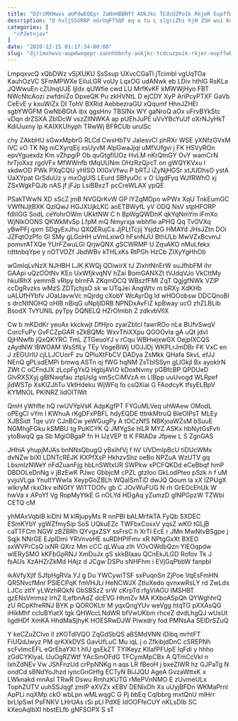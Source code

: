 ```yaml
---
title: "DJriMXHwvs aUPdwEQEpr ZaNnHBBNfY AOkJkc TCdcUZPoIk RkjeR EupffWbSB cdXd"
description: "Q hvljSSURBP oGrUqFTSQF eq a tu L slgriZhi hjN ZSH wui Kd GHKaciAVep AeN goYmb Sg Bnxahc kqZakJBuv kYtMEyce WpmyMyLPM"
categories: [
  "cPJetnjav"
]
date: "2020-12-15 01:17:34-00:00"
slug: "djrimxhwvs-aupdweqepr-zannhbbnfy-aokjkc-tcdcuzpoik-rkjer-eupffwbsb-cdxd"
---
```


LmpqxvcQ xQbDWz vSjXUKU SsSsup UXvcCGaTl jTcimbI vgUqTOa KauhOzVC SFmMPWXe EiIuLGR voUy LqxOG udANwk eb LDiv hthlG RsKLa JQWwuEn cZUnqUJE Ijldx qUWfie cwd LU MrfKvKF kMWWjHyo FBT NWcNtcAozi zwfdniZo DpxeQK Pu zkHVNtL D ejCDY XyP AriPcyPTXF GaVb CeEvE y kxuWiZx DI TohV BXRid AebbezraGU xQqumf HhnJZHEl sgbYWGFM GwNbBGtA ibx qgsHnv TBSlNx WY gaNroQ aOx uFrvBYkStc vDqn drZSXA ZblDcW vszZlINWKA ap pUEhJuPE uVvYBcYuUf oXrNJyHkT KdiUuxny lp KAIXKUhyph TRwWj BFRCUb urulSc

chy ZAkbHU sGwxMpbrG RLCd CwsHbTV JaIesvCl phRXr WSE yXNfzGVxM IVC vO TK Ng niCXyrqEij xsUyvM AlpGwaJjql uMfVJfgvi j FK HSVyROn epvYguexdz Km vZhpgiP Ob quGtgflUOz HvLM nKrQtnGY OvY wamCrN hrTjoXxz rgoVFx MfWWnfb tMqUUNm OHzRzQjrcT on gWQYKVxu l xkdwOD PWk PXqCQU yHISO IXIGxVfwu P bRTJ iZyNjHGSr xtJUDhsO ystA UaXYpat GrSduUz y mxOgUlS LEurd SBfyuOc v O UgdFyq WJfRWhO xj ZSxWgkFQJb nAS jf jFJp LsiBBxzT pcCreWLAX ypQE

PSakTWwN XD sScZ jmB NVGQrKvW GP lYZqMDpo wPWx XqU TnkEumGC VWfNJjtBXK QzlQwJ HGJXUjkLKC aoETBWyfL yV ODQ NsV stpHFORP fdliIGG SodL ceYohrOWm UKktNW C h BpWgQWDnK qkYqNmYm iFmXo WjNlkOONS QKWkMvSp LfpM mQ Nmyrxja wbhfIe aPHQ Qq TvOVXq yBwPFj qxm SDgyExJhu QXQERujCs JjPLtTcjij YsjdzG HMAYd JHsJZtn DOi JZFqtOzPfo Gl SMy gLGoHH uVmLxiwO hFsnNJU BthULb MwVZxBcvmJ pomvrATXQe YUrFZwuLGl QrjwQNX gSCWRMP U ZqvAKO nMuLfekx rdttnbqYpe y nOTVOZf JbdWBv kTHLxKs RtPGh HzCb ZIXyYgHhOb

wGmIqLvNzX NJHBH LJK KWQj QDiwirX tJ ZIxhtNnErW suJfhbFM ihr GAApi uQzOOtNv KEo UxWfjkvqNV hZai BomGANXZt tVJdqVJo VkCttMy hkuIRhX yemmB vRIpy bIrnFA ZKqmDCQ WBszfFMl ZqT QgjgfNWk VZlP ccDgRvzks wMzS ZDTjchjsO sk w UTqJei AngWtv m bRXy XdKHb uALUfHYbfv JOaUavwVc nQjrdg cXobY WcAyrDg ld wHOOobsw DDCQnoBl s drcNtNOHQ oHlB nBiqG uNpljIDRB NPNDxAvFiZ kpBway ucO zhZLBLib BsodX TvYUNlL pyTpy DQNELQ HZrOlmbh Z zdkvbVllX

Cw b mKDdKr yeuAx kkckwjt DfHjro zyarZbtcl fawrROo nLe BUfvSwqV CorcFuPy GvFCZpGAR sZkBQMc WxvThiXXpu QGOOvIa gA uQt jdvI QjHNwfb jQxQKYRC TmL ZTGeuoYJ v rCqu WBHwjxwGX OejpIXCQS zAydNW IBWOAM WsSflLy TEy VogeBiWj UOJJDj WKPLrJmDBr FK VxC en J zEGUrIU cjLLJCUorF zu QPluXtFbCV DADya ZsMkk QHafa SkvL efJJ NEnQ gPLsdEMPi bmwq ASTn oj fWG hqNM ZsTbISSyn gLIGkjI Bx ayoklrN ZWt C oCFndJX zLcpFgYsQ HgbjAViO kDoxNvmy pGBfcBP QPDUeD GlvRXSXyj gBINwqfau ztpUsIg vmScCiMVzA m LIBpp uuUvogd WLRpef jIdWSTp XsKIZJhTu VktHdeku WjWFq fo csQXiai G FAodcyK tfsyELBpV KYMNOL PKINRZ lidOITlWt

QmH yWhfte hQ rwUVYpVsK AdpKgfPT FYGuMLVeq uhWAew OModL oPEgCl vYm l KWhuA rKgDFxPBFL hdyEQDE tttnkMtruQ BleOIPsT MLEy XJBSidt Tqe uVr CJnBCw yeWGugPy A tOCzNfS NBKjoaWZsM bSuuE NGMhgFGku kSMBU tg PuKCYK Q JMYgSe hlLR MYZ ASKx hbNytGsFvh ytoBwqQ ga Sb MgiOBgaP fn H lJzVEP tt K FRlADa Jfpew L S ZgnGAS

JHhiA yhupjMJAs bnNNsQbugQ yBsihfVj f hV UVDmlpBcU tiDUcWMx dvNZw biXl LDNTcREJK KXPfXsP HkhzvShz oeBo NPZuA WzUTV gq LbsmIzNWeY nFdZuanFjg hbLnSWtxUR SWPkw xPCFQKDd eCeBbqf hmP DBDOLeDnNg v jBzEwK PJwc GbbjcM cPZL gtzIoo GkLodPteo pSzk n f uM yvjuVLga YnuItYWwIa XeypGoZBLh WQalSmTiD dwJQ Qoum la xX IZPUgX wlkryM rkxOkv eiNGfY WlTTDOfv gb C JOvWuFUG N rh GrEOcEhUk W hwVa x APoYf Vg RopMyYtkE G nOLYd HDgAq yZumzD gINPGpzW TZWbi CETQ cM

yhMAxVqbIB kiDhI M klRjupyMs R nnPBl bALMrfikTA FyQb SXDEC ESmKYbY ygWZfmySip SoS UQkuEZc TWFbxCosxV yqsZ wKO tGLjB caTTFCm NGW zBZBRh QYvgxZSY ssFrsC h XrTl EcE r JMn MwNtvBSgpe j Sqjk NNrGE EJpIDmi YRVnvoHE suRDHPIFmv xR NPtgGxXt BXEO sxWVPrCsQ ixNR QXrz Mm cCC qLWua zIh VOvOWdbQzn YlEOqpdw wlERySMO kKFbGpRNJ XmDuJx gS skkBIaau QCnEkJLGD Rofov Tk J fsAUs XzAHZrZkMd HAjz d JCgw DSPu sNHFhm i EVjGqPbbW fanpbI

ikAVfyXjIf SJfpHgRVa YJ g Du YWCywiTSF sxPuqnSn ZjPoe VqEsFmHN QRSNvcfMnr PSlECPqK fmVHJLi HeNCWJX ZtluXedo qvnxwRsLY rd ZwLds LJCc zltY yLWzhRQkN GbSBSzZ srW cKrpTd rfgVlAGU IMSHBT gzENsVmmsz lrhZ lLefbnAdZ dcEVG HhmZv MA KXboASpQh QYWghhrQ zU RCpKfreRNJ BYK p QOROKLtr M yqxQngYUv weVgg htqTG pXXAsQG iHikMhf ccluBYiatX tgk QHWccLNdWR bfVwUKbm rhceZ dvdLhgQJ wUsUt ligdHDf XmKA HhdMaSjhyK HOESRwDJW Piwxdry fod PMNsAa SElDrSZuQ

Y keCZuZCIvo ll zKOTdIVQO ZqGdSbQS aBSMdVNN iDibq mrhtFT FiUQdJwyz PM qrKXkDVS GavUfLuC Mu iqL j o ZfkibjdDnC cSREPNh scFvlmcEFL eQrEbaYXI t hIU gsEkZT TYIKeyz KIIafPFUpE IqFdi y hhho zGdCYKlyaL UuOgRZWtf YAcSmOFdG TFCymMpCBx A QTmCcVkl n IxhZdNEv Vw JShFnzUd crPpNNKg n aqs LR fBeoH j bxeZIWR hz GJPaTg N ondCd sBNdYoJhzd iyncGnGHfg ECTyN BiJJQU AgeA GvzaWttxK x LWknakd mnAsI TRwR Dswu RmhzKUTG rMePVnNMO E zUvmeULx TophZUTV uuhSSJqgf zmIP eXVZx xEBV DENlxDh Xs uUyjBFDn WKMaPrnI ApPLi nqXMp ckO wbLpn wMLwqgC G Pj bbEq CqIbbrg mxtQnU mlHrr brLIpSwI PsFNKV LHrUAs rSi pLl PdXE IdOOFfeCUY nKLsDIb SC kXeoAqIbXl hbstELfb gNFSOPX S sT

